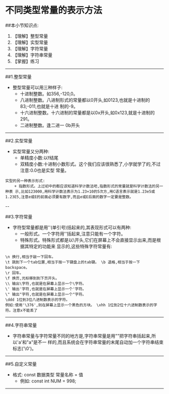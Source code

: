 # 不同类型常量的表示方法
##本小节知识点:
1. 【理解】整型常量
2. 【理解】实型常量
3. 【理解】字符常量
4. 【理解】字符串常量
5. 【掌握】练习

---

##1.整型常量
- 整型常量可以用三种样子:
    + 十进制整数。如356,-120,0。
    + 八进制整数。八进制形式的常量都以0开头,如0123,也就是十进制的83;-011,也就是十进 制的-9。
    + 十六进制整数。十六进制的常量都是以0x开头,如0x123,就是十进制的291。
    + 二进制整数。逢二进一 0b开头
---

##2.实型常量
- 实型常量又分两种:
    + 单精度小数:以f结尾
    + 双精度小数:十进制小数形式。这个我们应该很熟悉了,小学就学了的,不过注意:0.0也是实型 常量。

```
实型的另一种表示形式:
    + 指数形式。上过初中的都应该知道科学计数法吧,指数形式的常量就是科学计数法的另一种表 示,比如123000,用科学计数法表示为1.23×10的5次方,用C语言表示就是1.23e5或1.23E5,注意e或E的前面必须要有数字,而且e或E后面的数字一定要是整数。
```
--

##3.字符常量
- 字符型常量都是用''(单引号)括起来的,其表现形式可以有两种:
    + 一般形式。一个字符用''括起来,注意只能有一个字符。
    + 特殊形式。特殊形式都是以\开头,它们在屏幕上不会直接显示出来,而是根据其特定的功能来 显示的,这些特殊字符常量有:

```
\n 换行,相当于敲一下回车。
\t 跳到下一个tab位置,相当于按一下键盘上的tab键。 \b 退格,相当于按一下backspace。
\r 回车。
\f 换页,光标移到到下页开头。
\\ 输出\字符,也就是在屏幕上显示一个\字符。
\' 输出'字符,也就是在屏幕上显示一个'字符。
\" 输出"字符,也就是在屏幕上显示一个"字符。
\ddd 1位到3位八进制数表示的字符。
例如:使用'\376',则在屏幕上显示一个黑色的方块。 \xhh 1位到2位十六进制数表示的字符。注意x不能丢了
```
---

##4.字符串常量
- 字符串常量与字符常量不同的地方是,字符串常量是用""把字符串括起来,所以'a'和"a"是不一 样的,而且系统会在字符串常量的末尾自动加一个字符串结束标志('\0')。
---

##5.自定义常量
- 格式: const 数据类型 常量名称 = 值
    + 例如: const int NUM = 998;

---
